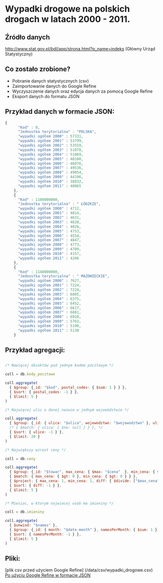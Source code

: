 # Wypadki drogowe na polskich drogach w latach 2000 - 2011.

## Źródło danych

http://www.stat.gov.pl/bdl/app/strona.html?p_name=indeks (Główny Urząd Statystyczny)

## Co zostało zrobione?

* Pobranie danych statystycznych (csv)
* Zaimportowanie danych do Google Refine
* Wyczyszczenie danych oraz edycja danych za pomocą Google Refine
* Eksport danych do formatu JSON

## Przykład danych w formacie JSON:

```js
{
      "Kod" : 0,
      "Jednostka terytorialna" : "POLSKA",
      "wypadki ogółem 2000" : 57331,
      "wypadki ogółem 2001" : 53799,
      "wypadki ogółem 2002" : 53559,
      "wypadki ogółem 2003" : 51078,
      "wypadki ogółem 2004" : 51069,
      "wypadki ogółem 2005" : 48100,
      "wypadki ogółem 2006" : 46876,
      "wypadki ogółem 2007" : 49536,
      "wypadki ogółem 2008" : 49054,
      "wypadki ogółem 2009" : 44196,
      "wypadki ogółem 2010" : 38832,
      "wypadki ogółem 2011" : 40065
    },
    {
      "Kod" : 1100000000,
      "Jednostka terytorialna" : " ŁÓDZKIE",
      "wypadki ogółem 2000" : 4712,
      "wypadki ogółem 2001" : 4814,
      "wypadki ogółem 2002" : 4631,
      "wypadki ogółem 2003" : 4628,
      "wypadki ogółem 2004" : 4826,
      "wypadki ogółem 2005" : 4753,
      "wypadki ogółem 2006" : 4554,
      "wypadki ogółem 2007" : 4847,
      "wypadki ogółem 2008" : 4773,
      "wypadki ogółem 2009" : 4709,
      "wypadki ogółem 2010" : 4157,
      "wypadki ogółem 2011" : 4266
    },
    {
      "Kod" : 1140000000,
      "Jednostka terytorialna" : " MAZOWIECKIE",
      "wypadki ogółem 2000" : 7627,
      "wypadki ogółem 2001" : 7224,
      "wypadki ogółem 2002" : 7224,
      "wypadki ogółem 2003" : 6805,
      "wypadki ogółem 2004" : 6375,
      "wypadki ogółem 2005" : 6452,
      "wypadki ogółem 2006" : 6617,
      "wypadki ogółem 2007" : 6881,
      "wypadki ogółem 2008" : 6910,
      "wypadki ogółem 2009" : 5763,
      "wypadki ogółem 2010" : 5190,
      "wypadki ogółem 2011" : 5130
    }
```

## Przykład agregacji:

```js

/* Nawięcej obiektów pod jednym kodem pocztowym */

coll = db.kody_pocztowe

coll.aggregate(
  { $group: {_id: "$kod", postal_codes: { $sum: 1 } } },
  { $sort: { postal_codes: -1 } },
  { $limit: 5 }
)

/* Najwięcej ulic o danej nazwie w jednym województwie */

coll.aggregate(
  { $group: {_id: { ulica: "$ulica", wojewodztwo: "$wojewodztwo" }, ulice: { $sum: 1 } } },
  /* { $match: { ulica: { $ne: null } } }, */
  { $sort: { ulice: -1 } },
  { $limit: 20 }
)

/* Największy wzrost ceny */

coll = db.ceny

coll.aggregate(
  { $group: {_id: "$towar", max_cena: { $max: "$cena"  }, min_cena: { $min: "$cena" } } },
  { $match: { max_cena: { $gt: 0 }, min_cena: { $gt: 0 } } },
  { $project: { max_cena: 1, min_cena: 1, diff: { $divide: ["$max_cena", "$min_cena"] } } },
  { $sort: { diff: -1 } },
  { $limit: 5 }
)

/* Miesiac, w ktorym najwiecej osob ma imieniny */

coll = db.imieniny

coll.aggregate(
  { $unwind: "$names" },
  { $group: {_id: { month: "$date.month" }, namesPerMonth: { $sum: 1 } } },
  { $sort: { namesPerMonth: -1 } },
  { $limit: 5 }
)
```

## Pliki:

[plik csv przed użyciem Google Refine] (/data/csv/wypadki_drogowe.csv)
[Po użyciu Google Refine w formacie JSON](/data/json/wypadki_drogowe.json)
